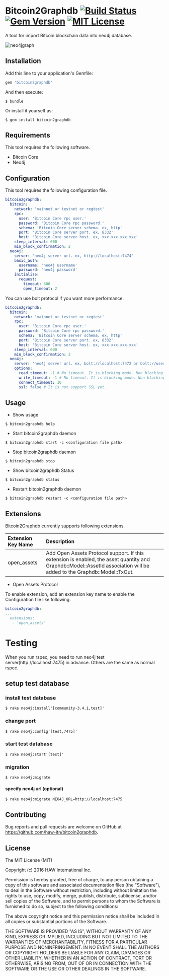 # Bitcoin2Graphdb [![Build Status](https://travis-ci.org/haw-itn/bitcoin2graphdb.svg?branch=master)](https://travis-ci.org/haw-itn/bitcoin2graphdb) [![Gem Version](https://badge.fury.io/rb/bitcoin2graphdb.svg)](https://badge.fury.io/rb/bitcoin2graphdb) [![MIT License](http://img.shields.io/badge/license-MIT-blue.svg?style=flat)](LICENSE)

A tool for import Bitcoin blockchain data into neo4j database.

![neo4jgraph](https://raw.githubusercontent.com/wiki/haw-itn/bitcoin2graphdb/images/graph.png)

## Installation

Add this line to your application's Gemfile:

```ruby
gem 'bitcoin2graphdb'
```

And then execute:

    $ bundle

Or install it yourself as:

    $ gem install bitcoin2graphdb

## Requirements

This tool requires the following software.

* Bitcoin Core
* Neo4j

## Configuration

This tool requires the following configuration file.

```yaml
bitcoin2graphdb:
  bitcoin:
    network: 'mainnet or testnet or regtest'
    rpc:
      user: 'Bitcoin Core rpc user.'
      password: 'Bitcoin Core rpc password.'
      schema: 'Bitcoin Core server schema. ex, http'
      port: 'Bitcoin Core server port. ex, 8332'
      host: 'Bitcoin Core server host. ex, xxx.xxx.xxx.xxx'
    sleep_interval: 600
    min_block_confirmation: 2
  neo4j:
    server: 'neo4j server url. ex, http://localhost:7474'
    basic_auth:
      username: 'neo4j username'
      password: 'neo4j password'
    initialize:
      request:
        timeout: 600
        open_timeout: 2
```

You can use bolt protocol if you want more performance.

```yaml
bitcoin2graphdb:
  bitcoin:
    network: 'mainnet or testnet or regtest'
    rpc:
      user: 'Bitcoin Core rpc user.'
      password: 'Bitcoin Core rpc password.'
      schema: 'Bitcoin Core server schema. ex, http'
      port: 'Bitcoin Core server port. ex, 8332'
      host: 'Bitcoin Core server host. ex, xxx.xxx.xxx.xxx'
    sleep_interval: 600
    min_block_confirmation: 2
  neo4j:
    server: 'neo4j server url. ex, bolt://localhost:7472 or bolt://user:password@localhost:7472'
    options:
      read_timeout: -1 # No timeout. It is blocking mode. Non blocking mode have a problem. 
      write_timeout: -1 # No timeout. It is blocking mode. Non blocking mode have a problem.
      connect_timeout: 10
      ssl: false # It is not support SSL yet.
```

## Usage

* Show usage
```
$ bitcoin2graphdb help
```

* Start bitcoin2graphdb daemon
```
$ bitcoin2graphdb start -c <configuration file path>
```

* Stop bitcoin2graphdb daemon
```
$ bitcoin2graphdb stop
```

* Show bitcoin2graphdb Status
```
$ bitcoin2graphdb status
```

* Restart bitcoin2graphdb daemon
```
$ bitcoin2graphdb restart -c <configuration file path>
```

## Extensions

Bitcoin2Graphdb currently supports following extensions.

|Extension Key Name|Description|
|:-----------|:------------|
|open_assets| Add Open Assets Protocol support. If this extension is enabled, the asset quantity and Graphdb::Model::AssetId association will be added to the Graphdb::Model::TxOut.|
* Open Assets Protocol

To enable extension, add an extension key name to enable the Configuration file like following.

```yaml
bitcoin2graphdb:
...
  extensions:
   - 'open_assets'
```

# Testing

When you run rspec, you need to run neo4j test server(http://localhost:7475) in advance.
Others are the same as normal rspec.

## setup test database

### install test database

```
$ rake neo4j:install'[community-3.4.1,test]'
```

### change port

```
$ rake neo4j:config'[test,7475]'
```

### start test database

```
$ rake neo4j:start'[test]'
```

### migration
```
$ rake neo4j:migrate
```

#### specify neo4j url (optional)
```
$ rake neo4j:migrate NEO4J_URL=http://localhost:7475
```

## Contributing

Bug reports and pull requests are welcome on GitHub at https://github.com/haw-itn/bitcoin2graphdb.

## License

The MIT License (MIT)

Copyright (c) 2016 HAW International Inc.

Permission is hereby granted, free of charge, to any person obtaining a copy
of this software and associated documentation files (the "Software"), to deal
in the Software without restriction, including without limitation the rights
to use, copy, modify, merge, publish, distribute, sublicense, and/or sell
copies of the Software, and to permit persons to whom the Software is
furnished to do so, subject to the following conditions:

The above copyright notice and this permission notice shall be included in all
copies or substantial portions of the Software.

THE SOFTWARE IS PROVIDED "AS IS", WITHOUT WARRANTY OF ANY KIND, EXPRESS OR
IMPLIED, INCLUDING BUT NOT LIMITED TO THE WARRANTIES OF MERCHANTABILITY,
FITNESS FOR A PARTICULAR PURPOSE AND NONINFRINGEMENT. IN NO EVENT SHALL THE
AUTHORS OR COPYRIGHT HOLDERS BE LIABLE FOR ANY CLAIM, DAMAGES OR OTHER
LIABILITY, WHETHER IN AN ACTION OF CONTRACT, TORT OR OTHERWISE, ARISING FROM,
OUT OF OR IN CONNECTION WITH THE SOFTWARE OR THE USE OR OTHER DEALINGS IN THE
SOFTWARE.
